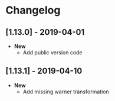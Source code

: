 # Changelog

## [1.13.0] - 2019-04-01
- **New**
    - Add public version code


## [1.13.1] - 2019-04-10
- **New**
    - Add missing warner transformation
